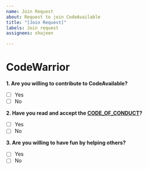 ```yaml
---
name: Join Request
about: Request to join CodeAvailable
title: "[Join Request]"
labels: Join request
assignees: shajeen

---
```


# CodeWarrior

**1. Are you willing to contribute to CodeAvailable?**
- [ ] Yes
- [ ] No

**2. Have you read and accept the [CODE_OF_CONDUCT](https://github.com/CodeAvailable/community-support/blob/main/CODE_OF_CONDUCT.md)?**
- [ ] Yes
- [ ] No

**3. Are you willing to have fun by helping others?**
- [ ] Yes
- [ ] No
